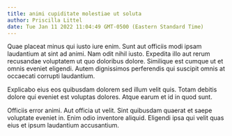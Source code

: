 ```yaml
---
title: animi cupiditate molestiae ut soluta
author: Priscilla Littel
date: Tue Jan 11 2022 11:04:49 GMT-0500 (Eastern Standard Time)
---
```

Quae placeat minus qui iusto iure enim. Sunt aut officiis modi ipsam laudantium at sint ad animi. Nam odit nihil iusto. Expedita illo aut rerum recusandae voluptatem ut quo doloribus dolore. Similique est cumque ut et omnis eveniet eligendi. Autem dignissimos perferendis qui suscipit omnis at occaecati corrupti laudantium.

 Explicabo eius eos quibusdam dolorem sed illum velit quis. Totam debitis dolore qui eveniet est voluptas dolores. Atque earum et id in quod sunt.

 Officiis error animi. Aut officia ut velit. Sint quibusdam quaerat et saepe voluptate eveniet in. Enim odio inventore aliquid. Eligendi ipsa qui velit quas eius et ipsum laudantium accusantium.